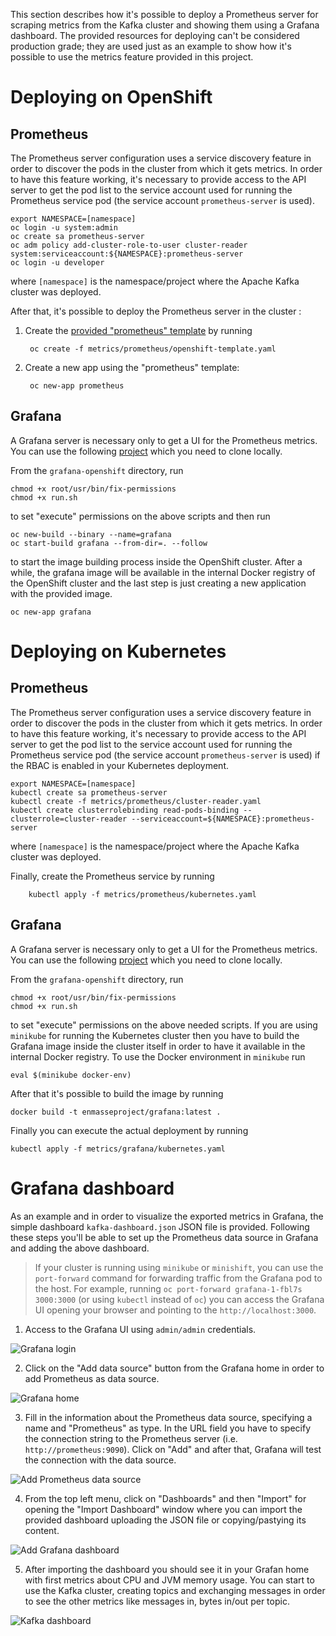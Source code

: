 This section describes how it's possible to deploy a Prometheus server for scraping metrics from the Kafka cluster and showing them using a Grafana dashboard. The provided resources for deploying can't be considered production grade; they are used just as an example to show how it's possible to use the metrics feature provided in this project.

# Deploying on OpenShift

## Prometheus

The Prometheus server configuration uses a service discovery feature in order to discover the pods in the cluster from which it gets metrics.
In order to have this feature working, it's necessary to provide access to the API server to get the pod list to the service account used for running the Prometheus service pod (the service account `prometheus-server` is used).

```
export NAMESPACE=[namespace]
oc login -u system:admin
oc create sa prometheus-server
oc adm policy add-cluster-role-to-user cluster-reader system:serviceaccount:${NAMESPACE}:prometheus-server
oc login -u developer
```

where `[namespace]` is the namespace/project where the Apache Kafka cluster was deployed.

After that, it's possible to deploy the Prometheus server in the cluster :

1. Create the [provided "prometheus" template](prometheus/openshift-template.yaml) by running

        oc create -f metrics/prometheus/openshift-template.yaml

2. Create a new app using the "prometheus" template:

        oc new-app prometheus

## Grafana

A Grafana server is necessary only to get a UI for the Prometheus metrics. You can use the following [project](https://github.com/OpenShiftDemos/grafana-openshift) which you need to clone locally.

From the `grafana-openshift` directory, run

```
chmod +x root/usr/bin/fix-permissions 
chmod +x run.sh 
```

to set "execute" permissions on the above scripts and then run

```
oc new-build --binary --name=grafana
oc start-build grafana --from-dir=. --follow
```

to start the image building process inside the OpenShift cluster. 
After a while, the grafana image will be available in the internal Docker registry of the OpenShift cluster and the last step is just creating a new application with the provided image.

```
oc new-app grafana
```

# Deploying on Kubernetes

## Prometheus


The Prometheus server configuration uses a service discovery feature in order to discover the pods in the cluster from which it gets metrics.
In order to have this feature working, it's necessary to provide access to the API server to get the pod list to the service account used for running the Prometheus service pod (the service account `prometheus-server` is used) if the RBAC is enabled in your Kubernetes deployment.

```
export NAMESPACE=[namespace]
kubectl create sa prometheus-server
kubectl create -f metrics/prometheus/cluster-reader.yaml
kubectl create clusterrolebinding read-pods-binding --clusterrole=cluster-reader --serviceaccount=${NAMESPACE}:prometheus-server
```

where `[namespace]` is the namespace/project where the Apache Kafka cluster was deployed.

Finally, create the Prometheus service by running

        kubectl apply -f metrics/prometheus/kubernetes.yaml

## Grafana

A Grafana server is necessary only to get a UI for the Prometheus metrics. You can use the following [project](https://github.com/OpenShiftDemos/grafana-openshift) which you need to clone locally.

From the `grafana-openshift` directory, run

```
chmod +x root/usr/bin/fix-permissions 
chmod +x run.sh 
```

to set "execute" permissions on the above needed scripts.
If you are using `minikube` for running the Kubernetes cluster then you have to build the Grafana image inside the cluster itself in order to have it available in the internal Docker registry. To use the Docker environment in `minikube` run

```
eval $(minikube docker-env)
```

After that it's possible to build the image by running

```
docker build -t enmasseproject/grafana:latest .
```

Finally you can execute the actual deployment by running

```
kubectl apply -f metrics/grafana/kubernetes.yaml
```

# Grafana dashboard

As an example and in order to visualize the exported metrics in Grafana, the simple dashboard `kafka-dashboard.json` JSON file is provided.
Following these steps you'll be able to set up the Prometheus data source in Grafana and adding the above dashboard.

> If your cluster is running using `minikube` or `minishift`, you can use the `port-forward` command for forwarding traffic from the Grafana pod to the host. For example, running `oc port-forward grafana-1-fbl7s 3000:3000` (or using `kubectl` instead of `oc`) you can access the Grafana UI opening your browser and pointing to the `http://localhost:3000`.

1. Access to the Grafana UI using `admin/admin` credentials.

![Grafana login](grafana/images/grafana_login.png)

2. Click on the "Add data source" button from the Grafana home in order to add Prometheus as data source.

![Grafana home](grafana/images/grafana_home.png)

3. Fill in the information about the Prometheus data source, specifying a name and "Prometheus" as type. In the URL field you have to specify the connection string to the Prometheus server (i.e. `http://prometheus:9090`). Click on "Add" and after that, Grafana will test the connection with the data source.

![Add Prometheus data source](grafana/images/grafana_prometheus_data_source.png)

4. From the top left menu, click on "Dashboards" and then "Import" for opening the "Import Dashboard" window where you can import the provided dashboard uploading the JSON file or copying/pastying its content.

![Add Grafana dashboard](grafana/images/grafana_import_dashboard.png)

5. After importing the dashboard you should see it in your Grafan home with first metrics about CPU and JVM memory usage. You can start to use the Kafka cluster, creating topics and exchanging messages in order to see the other metrics like messages in, bytes in/out per topic.

![Kafka dashboard](grafana/images/grafana_kafka_dashboard.png)



